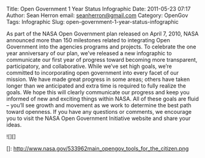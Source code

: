 Title: Open Government 1 Year Status Infographic
Date: 2011-05-23 07:17
Author: Sean Herron
email: seanherron@gmail.com
Category: OpenGov
Tags: Infographic
Slug: open-government-1-year-status-infographic

As part of the NASA Open Government plan released on April 7, 2010, NASA
announced more than 150 milestones related to integrating Open
Government into the agencies programs and projects. To celebrate the one
year anniversary of our plan, we’ve released a new infographic to
communicate our first year of progress toward becoming more transparent,
participatory, and collaborative. While we’ve set high goals, we’re
committed to incorporating open government into every facet of our
mission. We have made great progress in some areas; others have taken
longer than we anticipated and extra time is required to fully realize
the goals. We hope this will clearly communicate our progress and keep
you informed of new and exciting things within NASA. All of these goals
are fluid – you’ll see growth and movement as we work to determine the
best path toward openness. If you have any questions or comments, we
encourage you to visit the NASA Open Government Initiative website and
share your ideas.

![][]

  []: http://www.nasa.gov/533962main_opengov_tools_for_the_citizen.png
